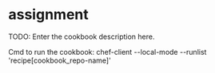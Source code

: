 # assignment

TODO: Enter the cookbook description here.



Cmd to run the cookbook: chef-client --local-mode --runlist 'recipe[cookbook_repo-name]'
